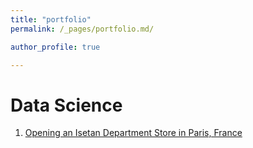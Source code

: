 ```yaml
---
title: "portfolio"
permalink: /_pages/portfolio.md/

author_profile: true

---
```


# Data Science

1. [Opening an Isetan Department Store in Paris, France](_posts/2020-03-11-isetan.md "Opening an Isetan Department Store in Paris, France")

